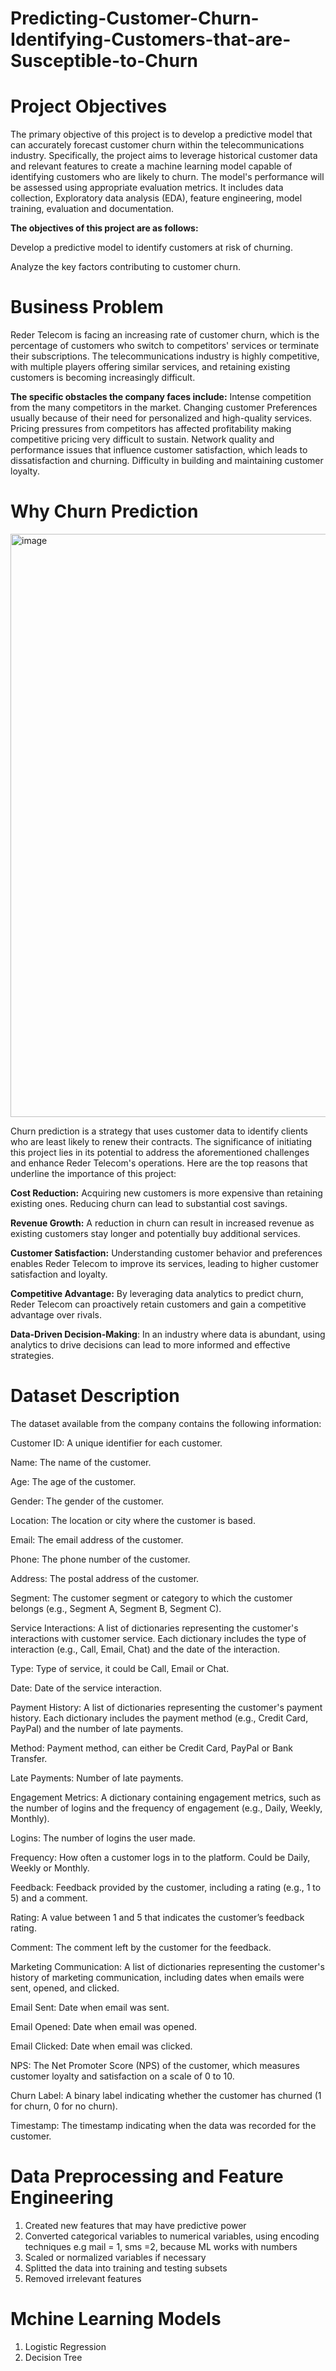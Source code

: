 # Predicting-Customer-Churn-Identifying-Customers-that-are-Susceptible-to-Churn
# Project Objectives
The primary objective of this project is to develop a predictive model that can accurately forecast customer churn within the telecommunications industry. Specifically, the project aims to leverage historical customer data and relevant features to create a machine learning model capable of identifying customers who are likely to churn. The model's performance will be assessed using appropriate evaluation metrics. It includes data collection, Exploratory data analysis (EDA), feature engineering, model training, evaluation and documentation.

**The objectives of this project are as follows:**

Develop a predictive model to identify customers at risk of churning.

Analyze the key factors contributing to customer churn.

# Business Problem
Reder Telecom is facing an increasing rate of customer churn, which is the percentage of customers who switch to competitors' services or terminate their subscriptions. The telecommunications industry is highly competitive, with multiple players offering similar services, and retaining existing customers is becoming increasingly difficult. 

**The specific obstacles the company faces include:** 
Intense competition from the many competitors in the market.
Changing customer Preferences usually because of their need for personalized and high-quality services.
Pricing pressures from competitors has affected profitability making competitive pricing very difficult to sustain.
Network quality and performance issues that influence customer satisfaction, which leads to dissatisfaction and churning.
Difficulty in building  and maintaining customer loyalty.
# Why Churn Prediction
<img width="933" alt="image" src="https://github.com/user-attachments/assets/3c20c443-3885-4891-b653-70ad0bd83997" />


Churn prediction is a strategy that uses customer data to identify clients who are least likely to renew their contracts. The significance of initiating this project lies in its potential to address the aforementioned challenges and enhance Reder Telecom's operations. Here are the top reasons that underline the importance of this project:

**Cost Reduction:** Acquiring new customers is more expensive than retaining existing ones. Reducing churn can lead to substantial cost savings.

**Revenue Growth:** A reduction in churn can result in increased revenue as existing customers stay longer and potentially buy additional services.

**Customer Satisfaction:** Understanding customer behavior and preferences enables Reder Telecom to improve its services, leading to higher customer satisfaction and loyalty.

**Competitive Advantage:** By leveraging data analytics to predict churn, Reder Telecom can proactively retain customers and gain a competitive advantage over rivals.

**Data-Driven Decision-Making**: In an industry where data is abundant, using analytics to drive decisions can lead to more informed and effective strategies.

# Dataset Description
The dataset available from the company contains the following information:

Customer ID: A unique identifier for each customer.

Name: The name of the customer.

Age: The age of the customer.

Gender: The gender of the customer.

Location: The location or city where the customer is based.

Email: The email address of the customer.

Phone: The phone number of the customer.

Address: The postal address of the customer.

Segment: The customer segment or category to which the customer belongs (e.g., Segment A, Segment B, Segment C).

Service Interactions: A list of dictionaries representing the customer's interactions with customer service. Each dictionary includes the type of interaction (e.g., Call, Email, Chat) and the date of the interaction.

Type: Type of service, it could be Call, Email or Chat.

Date: Date of the service interaction.

Payment History: A list of dictionaries representing the customer's payment history. Each dictionary includes the payment method (e.g., Credit Card, PayPal) and the number of late payments.

Method: Payment method, can either be Credit Card, PayPal or Bank Transfer.

Late Payments: Number of late payments.

Engagement Metrics: A dictionary containing engagement metrics, such as the number of logins and the frequency of engagement (e.g., Daily, Weekly, Monthly).

Logins: The number of logins the user made.

Frequency: How often a customer logs in to the platform. Could be Daily, Weekly or Monthly.

Feedback: Feedback provided by the customer, including a rating (e.g., 1 to 5) and a comment.

Rating: A value between 1 and 5 that indicates the customer’s feedback rating.

Comment: The comment left by the customer for the feedback.

Marketing Communication: A list of dictionaries representing the customer's history of marketing communication, including dates when emails were sent, opened, and clicked.

Email Sent: Date when email was sent.

Email Opened: Date when email was opened.

Email Clicked: Date when email was clicked.

NPS: The Net Promoter Score (NPS) of the customer, which measures customer loyalty and satisfaction on a scale of 0 to 10.

Churn Label: A binary label indicating whether the customer has churned (1 for churn, 0 for no churn).

Timestamp: The timestamp indicating when the data was recorded for the customer.



# Data Preprocessing and Feature Engineering

1. Created new features that may have predictive power
2. Converted categorical variables to numerical variables, using encoding techniques e.g mail = 1, sms =2, because ML works with numbers
3. Scaled or normalized variables if necessary
4. Splitted the data into training and testing subsets
5. Removed irrelevant features

# Mchine Learning Models
1. Logistic Regression
2. Decision Tree
